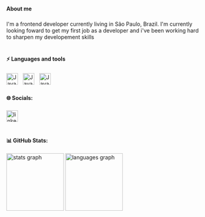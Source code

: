 <h4 align="left">About me</h4>

###

<p align="left">I'm a frontend developer currently living in São Paulo, Brazil. I'm currently looking foward to get my first job as a developer and i've been working hard to sharpen my developement skills<p/>

#

<h4 align="left">⚡ Languages and tools</h4>

###

<div align="left">

<img align= "left" alt="Java" width= "30px" style= "padding-right:10px;" src="https://cdn.jsdelivr.net/gh/devicons/devicon/icons/javascript/javascript-original.svg"/>

<img align= "left" alt="Java" width= "30px" style= "padding-right:10px;" 
src="https://cdn.jsdelivr.net/gh/devicons/devicon/icons/html5/html5-original.svg" />

<img align= "left" alt="Java" width= "30px" style= "padding-right:10px;" src="https://cdn.jsdelivr.net/gh/devicons/devicon/icons/css3/css3-original.svg" />
                 
</div>

<br>

#

<h4 align="left">🌐 Socials:</h4>

###

<div align="left">
  <a href="https://www.linkedin.com/in/gustavo-cae" target="_blank">
    <img src="https://raw.githubusercontent.com/maurodesouza/profile-readme-generator/master/src/assets/icons/social/linkedin/default.svg" width="30px" alt="linkedin logo"  />
  </a>
</div>

#

<h4 align="left">📊 GitHub Stats:</h4>

<div align="left">
  <img src="https://github-readme-stats.vercel.app/api?username=gustavocae&show_icons=true&theme=neon" height="150" alt="stats graph"  />
  <img src="https://github-readme-stats.vercel.app/api/top-langs/?username=gustavocae&&theme=neon" height="150" alt="languages graph"  />
</div>

<!--
